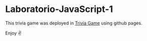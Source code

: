 # Laboratorio-JavaScript-1

This trivia game was deployed in [Trivia Game](https://jd4rc3.github.io/Laboratorio-JavaScript-1/) using github pages.

Enjoy :v:
